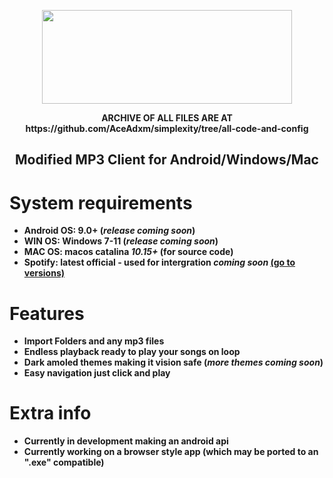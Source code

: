 <p align="center">
   <img width="400" height="150" src="https://github.com/user-attachments/assets/d9def980-b27d-40e4-a411-0c229f3de177">
</p>
   


 <p align="center">
   <strong>ARCHIVE OF ALL FILES ARE AT https://github.com/AceAdxm/simplexity/tree/all-code-and-config</strong>
    


<h2> <div align="center"><b> Modified MP3 Client for Android/Windows/Mac </b></div> </h2>

<h1>System requirements</h1>

- <strong>Android OS: 9.0+ (*release coming soon*) </strong>
- <strong>WIN OS: Windows 7-11 (*release coming soon*) </strong>
- <strong>MAC OS: macos catalina *10.15+* (for source code)</strong>
- <strong>Spotify: latest official - used for intergration *coming soon* [(go to versions)](https://loadspot.pages.dev)</strong>

<h1>Features</h1>

- <strong>Import Folders and any mp3 files</strong>
- <strong>Endless playback ready to play your songs on loop</strong>
- <strong>Dark amoled themes making it vision safe (*more themes coming soon*)</strong>
- <strong>Easy navigation just click and play</strong>

<h1>Extra info</h1>

- <strong> Currently in development making an android api</strong>
- <strong> Currently working on a browser style app (which may be ported to an ".exe" compatible)</strong>

